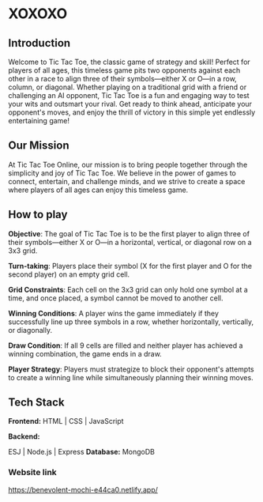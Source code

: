 # XOXOXO


## Introduction
Welcome to Tic Tac Toe, the classic game of strategy and skill! Perfect for players of all ages, this timeless game pits two opponents against each other in a race to align three of their symbols—either X or O—in a row, column, or diagonal. Whether playing on a traditional grid with a friend or challenging an AI opponent, Tic Tac Toe is a fun and engaging way to test your wits and outsmart your rival. Get ready to think ahead, anticipate your opponent's moves, and enjoy the thrill of victory in this simple yet endlessly entertaining game!


## Our Mission
At Tic Tac Toe Online, our mission is to bring people together through the simplicity and joy of Tic Tac Toe. We believe in the power of games to connect, entertain, and challenge minds, and we strive to create a space where players of all ages can enjoy this timeless game.
 

## How to play

**Objective**: The goal of Tic Tac Toe is to be the first player to align three of their symbols—either X or O—in a horizontal, vertical, or diagonal row on a 3x3 grid.

**Turn-taking**: Players place their symbol (X for the first player and O for the second player) on an empty grid cell.

**Grid Constraints**: Each cell on the 3x3 grid can only hold one symbol at a time, and once placed, a symbol cannot be moved to another cell.

**Winning Conditions**: A player wins the game immediately if they successfully line up three symbols in a row, whether horizontally, vertically, or diagonally.

**Draw Condition**: If all 9 cells are filled and neither player has achieved a winning combination, the game ends in a draw.

**Player Strategy**: Players must strategize to block their opponent's attempts to create a winning line while simultaneously planning their winning moves.


## Tech Stack

**Frontend:**
HTML | CSS | JavaScript 

**Backend:**

ESJ | Node.js | Express 
**Database:**
MongoDB


### Website link
https://benevolent-mochi-e44ca0.netlify.app/
